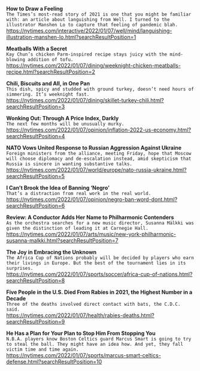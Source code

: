 **How to Draw a Feeling**\
`The Times’s most-read story of 2021 is one that you might be familiar with: an article about languishing from Well. I turned to the illustrator Manshen Lo to capture that feeling of pandemic blah.`\
https://nytimes.com/interactive/2022/01/07/well/mind/languishing-illustration-manshen-lo.html?searchResultPosition=1

**Meatballs With a Secret**\
`Kay Chun’s chicken Parm-inspired recipe stays juicy with the mind-blowing addition of tofu.`\
https://nytimes.com/2022/01/07/dining/weeknight-chicken-meatballs-recipe.html?searchResultPosition=2

**Chili, Biscuits and All, in One Pan**\
`This dish, spicy and studded with ground turkey, doesn’t need hours of simmering. It’s weeknight fast.`\
https://nytimes.com/2022/01/07/dining/skillet-turkey-chili.html?searchResultPosition=3

**Wonking Out: Through A Price Index, Darkly**\
`The next few months will be unusually murky.`\
https://nytimes.com/2022/01/07/opinion/inflation-2022-us-economy.html?searchResultPosition=4

**NATO Vows United Response to Russian Aggression Against Ukraine**\
`Foreign ministers from the alliance, meeting Friday, hope that Moscow will choose diplomacy and de-escalation instead, amid skepticism that Russia is sincere in wanting substantive talks.`\
https://nytimes.com/2022/01/07/world/europe/nato-russia-ukraine.html?searchResultPosition=5

**I Can’t Brook the Idea of Banning ‘Negro’**\
`That’s a distraction from real work in the real world.`\
https://nytimes.com/2022/01/07/opinion/negro-ban-word-dont.html?searchResultPosition=6

**Review: A Conductor Adds Her Name to Philharmonic Contenders**\
`As the orchestra searches for a new music director, Susanna Mälkki was given the distinction of leading it at Carnegie Hall.`\
https://nytimes.com/2022/01/07/arts/music/new-york-philharmonic-susanna-malkki.html?searchResultPosition=7

**The Joy in Embracing the Unknown**\
`The Africa Cup of Nations probably will be decided by players who earn their livings in Europe. But the best of the tournament lies in its surprises.`\
https://nytimes.com/2022/01/07/sports/soccer/africa-cup-of-nations.html?searchResultPosition=8

**Five People in the U.S. Died From Rabies in 2021, the Highest Number in a Decade**\
`Three of the deaths involved direct contact with bats, the C.D.C. said.`\
https://nytimes.com/2022/01/07/health/rabies-deaths.html?searchResultPosition=9

**He Has a Plan for Your Plan to Stop Him From Stopping You**\
`N.B.A. players know Boston Celtics guard Marcus Smart is going to try to steal the ball. They might have an idea how. And yet, they fall victim time and time again.`\
https://nytimes.com/2022/01/07/sports/marcus-smart-celtics-defense.html?searchResultPosition=10

